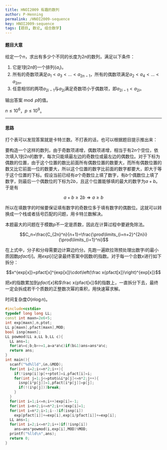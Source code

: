 ```yaml
---
title: HNOI2009 有趣的数列
author: P-Henning
permalink: /HNOI2009-sequence
key: HNOI2009-sequence
tags: [题目, 数论, 组合数学]
---
```


#### 题目大意

给定一个$n$，求出有多少个不同的长度为$2n$的数列，满足以下条件：

1. 它是$1$到$2n$的一个排列$\lbrace a_i\rbrace$。
2. 所有的奇数项满足$a_1<a_3<\dots<a_{2n-1}$，所有的偶数项满足$a_2<a_4<\dots<a_{2n}$。
3. 任意相邻的两项$a_{2i-1}$与$a_{2i}$满足奇数项小于偶数项，即$a_{2i-1}<a_{2i}$。

输出答案$\bmod p$的值。

$n\leqslant 10^6$，$p\leqslant 10^9$。

<!--more-->

---

#### 思路

打个表可以发现答案就是卡特兰数。不打表的话，也可以根据题目提示推出来：

要构造一个这样的数列，由于奇数项递增，偶数项递增，相当于有$2n$个空位，依次填入$1$到$2n$的数字，每次只能填最左边的奇数位或最左边的偶数位。对于下标为偶数的位置，由于这个位置的数比前面所有偶数位置的数要大，而所有偶数位置的数又比它前面一位的数要大，所以这个位置的数字比前面的数字都要大，即大于等于这个位置的下标。假设当前已经有$a$个奇数位上填了数字，有$b$个偶数位上填了数字，则最后一个偶数位的下标为$2b$，且这个位置能够填的最大的数字为$a+b$。于是有

$$a+b\geqslant 2b\Rightarrow a\geqslant b$$

所以在填数字的时候要保证填有数字的奇数位多于填有数字的偶数位。这就可以转换成一个栈或者括号匹配的问题，用卡特兰数解决。

本题最大的问题在于模数$p$不一定是质数，因此在计算过程中要避免除法。

$$C_n=\frac{C_{2n}^n}{n+1}=\frac{\prod\limits_{i=n+2}^{2n}i}{\prod\limits_{i=1}^ni}$$

在上式中，分子和分母需要边计算边约分。先跑一遍欧拉筛预处理出数字$i$的最小质因数$pfact[i]$。用$exp[i]$记录最终答案中因数$i$的指数。对于每一个合数$x$进行如下拆分：

$$x^{exp[x]}=pfact[x]^{exp[x]}\cdot\left(\frac x{pfact[x]}\right)^{exp[x]}$$

把$x$的指数累加到$pfact[x]$和$\frac x{pfact[x]}$的指数上，一直拆分下去，最终一定会拆成若干个质数的正整数次幂的乘积，用快速幂求解。

时间复杂度$O(n\log n)$。

```c++
#include<cstdio>
typedef long long LL;
const int maxn=2e6+5;
int exp[maxn],n,ptot;
LL p[maxn],pfact[maxn],MOD;
bool isnp[maxn];
LL powmod(LL a,LL b,LL c){
  LL ans=1;
  for(a%=c;b;b>>=1,a=a*a%c)if(b&1)ans=ans*a%c;
  return ans;
}
int main(){
  scanf("%d%lld",&n,&MOD);
  for(int i=2;i<=n*2;i++){
    if(!isnp[i])p[++ptot]=i,pfact[i]=i;
    for(int j=1;j<=ptot&&i*p[j]<=n*2;j++){
      isnp[i*p[j]]=1,pfact[i*p[j]]=p[j];
      if(!(i%p[j]))break;
    }
  }
  for(int i=1;i<=n;i++)exp[i]=-1;
  for(int i=n+2;i<=n*2;i++)exp[i]=1;
  for(int i=n*2;i>1;i--)if(isnp[i])
    exp[pfact[i]]+=exp[i],exp[i/pfact[i]]+=exp[i];
  LL ans=1;
  for(int i=2;i<=n*2;i++)if(!isnp[i])
    ans=ans*powmod(i,exp[i],MOD)%MOD;
  printf("%lld\n",ans);
  return 0;
}
```
